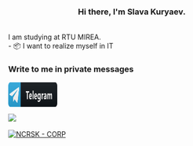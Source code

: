 <h3 align="center"> Hi there, I'm Slava Kuryaev. </h3>
<br>
	I am studying at RTU MIREA.<br>
- 📦 I want to realize myself in IT<br>

<h3 align="left">  Write to me in private messages  </h3>
   <a href="https://t.me/nanazip" target="_blank"><img align="center" src="https://github.com/necrosskull/necrosskull/blob/main/props/telegram_button_icon_151837.svg" alt="titaniumbakup" height="50" width="100"/></a>
 
<p>



[![](https://img.shields.io/badge/enjoy-FUTURE-ff1414.svg?style=flat-square)](https://ncrsk.ru)
 
 [![NCRSK - CORP](https://img.shields.io/static/v1?label=NCRSK&message=CORP&color=%239a68af&style=for-the-badge)](https://ncrsk.ru)
 
